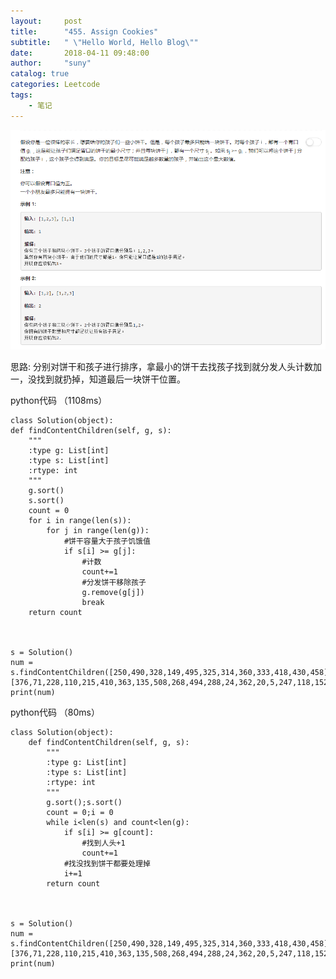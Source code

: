 ```yaml
---
layout:     post
title:      "455. Assign Cookies"
subtitle:   " \"Hello World, Hello Blog\""
date:       2018-04-11 09:48:00
author:     "suny"
catalog: true
categories: Leetcode
tags:
    - 笔记
---
```

<img src="/img/AssignCookies.jpg"/>

思路: 分别对饼干和孩子进行排序，拿最小的饼干去找孩子找到就分发人头计数加一，没找到就扔掉，知道最后一块饼干位置。

python代码 （1108ms）
	
	class Solution(object):
    def findContentChildren(self, g, s):
        """
        :type g: List[int]
        :type s: List[int]
        :rtype: int
        """
        g.sort()
        s.sort()
        count = 0
        for i in range(len(s)):
            for j in range(len(g)):
                #饼干容量大于孩子饥饿值
                if s[i] >= g[j]:
                    #计数
                    count+=1
                    #分发饼干移除孩子
                    g.remove(g[j])
                    break
        return count
                


	s = Solution()
	num = s.findContentChildren([250,490,328,149,495,325,314,360,333,418,430,458], [376,71,228,110,215,410,363,135,508,268,494,288,24,362,20,5,247,118,152,393,458,354,201,188,425,167,220,114,148,43,403,385,512])
	print(num)



python代码  （80ms）

	class Solution(object):
	    def findContentChildren(self, g, s):
	        """
	        :type g: List[int]
	        :type s: List[int]
	        :rtype: int
	        """
	        g.sort();s.sort()
	        count = 0;i = 0
	        while i<len(s) and count<len(g):
	            if s[i] >= g[count]:
	                #找到人头+1
	                count+=1
	            #找没找到饼干都要处理掉
	            i+=1
	        return count
	                
	
	
	s = Solution()
	num = s.findContentChildren([250,490,328,149,495,325,314,360,333,418,430,458], [376,71,228,110,215,410,363,135,508,268,494,288,24,362,20,5,247,118,152,393,458,354,201,188,425,167,220,114,148,43,403,385,512])
	print(num)



	
	


